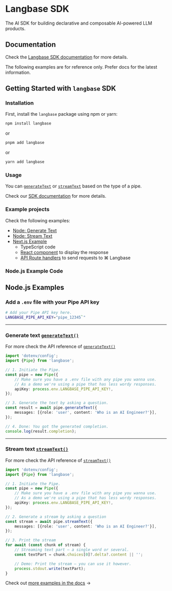 # Langbase SDK

The AI SDK for building declarative and composable AI-powered LLM products.

## Documentation

Check the [Langbase SDK documentation](https://langbase.com/docs/langbase-sdk/overview) for more details.

The following examples are for reference only. Prefer docs for the latest information.

## Getting Started with `langbase` SDK

### Installation

First, install the `langbase` package using npm or yarn:

```bash
npm install langbase
```

or

```bash
pnpm add langbase
```

or

```bash
yarn add langbase
```

### Usage

You can [`generateText`](https://langbase.com/docs/langbase-sdk/generate-text) or [`streamText`](https://langbase.com/docs/langbase-sdk/stream-text) based on the type of a pipe.

Check our [SDK documentation](https://langbase.com/docs/langbase-sdk/overview) for more details.

### Example projects

Check the following examples:

- [Node: Generate Text](https://github.com/LangbaseInc/langbase-sdk/blob/main/examples/everything/generate-text.ts)
- [Node: Stream Text](https://github.com/LangbaseInc/langbase-sdk/blob/main/examples/everything/stream-text.ts)
- [Next.js Example](https://github.com/LangbaseInc/langbase-sdk/tree/main/examples/nextjs)
  - TypeScript code
  - [React component](https://github.com/LangbaseInc/langbase-sdk/tree/main/examples/nextjs/components/langbase) to display the response
  - [API Route handlers](https://github.com/LangbaseInc/langbase-sdk/tree/main/examples/nextjs/app/api/langbase/pipe) to send requests to ⌘ Langbase

### Node.js Example Code


## Node.js Examples

### Add a `.env` file with your Pipe API key

```bash
# Add your Pipe API key here.
LANGBASE_PIPE_API_KEY="pipe_12345`"
```

---

### Generate text [`generateText()`](https://langbase.com/docs/langbase-sdk/generate-text)

For more check the API reference of [`generateText()`](https://langbase.com/docs/langbase-sdk/generate-text)

```ts
import 'dotenv/config';
import {Pipe} from 'langbase';

// 1. Initiate the Pipe.
const pipe = new Pipe({
	// Make sure you have a .env file with any pipe you wanna use.
	// As a demo we're using a pipe that has less wordy responses.
	apiKey: process.env.LANGBASE_PIPE_API_KEY!,
});

// 3. Generate the text by asking a question.
const result = await pipe.generateText({
	messages: [{role: 'user', content: 'Who is an AI Engineer?'}],
});

// 4. Done: You got the generated completion.
console.log(result.completion);
```

---

### Stream text [`streamText()`](https://langbase.com/docs/langbase-sdk/stream-text)

For more check the API reference of [`streamText()`](https://langbase.com/docs/langbase-sdk/stream-text)

```ts
import 'dotenv/config';
import {Pipe} from 'langbase';

// 1. Initiate the Pipe.
const pipe = new Pipe({
	// Make sure you have a .env file with any pipe you wanna use.
	// As a demo we're using a pipe that has less wordy responses.
	apiKey: process.env.LANGBASE_PIPE_API_KEY!,
});

// 2. Generate a stream by asking a question
const stream = await pipe.streamText({
	messages: [{role: 'user', content: 'Who is an AI Engineer?'}],
});

// 3. Print the stream
for await (const chunk of stream) {
	// Streaming text part — a single word or several.
	const textPart = chunk.choices[0]?.delta?.content || '';

	// Demo: Print the stream — you can use it however.
	process.stdout.write(textPart);
}
```

Check out [more examples in the docs](https://langbase.com/docs/langbase-sdk/examples) →
